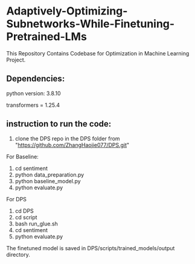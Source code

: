 # Adaptively-Optimizing-Subnetworks-While-Finetuning-Pretrained-LMs
This Repository Contains Codebase for Optimization in Machine Learning Project.

## Dependencies:

python version: 3.8.10

transformers = 1.25.4


## instruction to run the code:
1. clone the DPS repo in the DPS folder from "https://github.com/ZhangHaojie077/DPS.git"

For Baseline:

1. cd sentiment
2. python data_preparation.py
3. python baseline_model.py
4. python evaluate.py


For DPS

1. cd DPS
2. cd script
3. bash run_glue.sh
4. cd sentiment
5. python evaluate.py


The finetuned model is saved in DPS/scripts/trained_models/output directory.